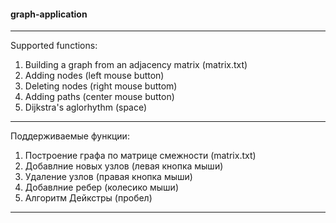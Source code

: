 #### graph-application

---

Supported functions:<br/>
1. Building a graph from an adjacency matrix (matrix.txt)
2. Adding nodes (left mouse button)
3. Deleting nodes (right mouse buttom)
4. Adding paths (center mouse button)
5. Dijkstra's aglorhythm (space)

---

Поддерживаемые функции:
1. Построение графа по матрице смежности (matrix.txt)
2. Добавлние новых узлов (левая кнопка мыши)
3. Удаление узлов (правая кнопка мыши)
4. Добавлние ребер (колесико мыши)
5. Алгоритм Дейкстры (пробел)

---
